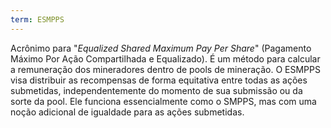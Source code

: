 ```yaml
---
term: ESMPPS
---
```


Acrônimo para "*Equalized Shared Maximum Pay Per Share*" (Pagamento Máximo Por Ação Compartilhada e Equalizado). É um método para calcular a remuneração dos mineradores dentro de pools de mineração. O ESMPPS visa distribuir as recompensas de forma equitativa entre todas as ações submetidas, independentemente do momento de sua submissão ou da sorte da pool. Ele funciona essencialmente como o SMPPS, mas com uma noção adicional de igualdade para as ações submetidas.